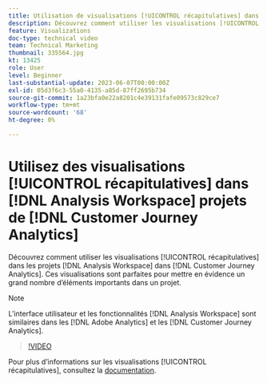 ```yaml
---
title: Utilisation de visualisations [!UICONTROL récapitulatives] dans  [!DNL Analysis Workspace]  projets
description: Découvrez comment utiliser les visualisations [!UICONTROL récapitulatives] dans les projets [!DNL Analysis Workspace]  dans  [!DNL Customer Journey Analytics].
feature: Visualizations
doc-type: technical video
team: Technical Marketing
thumbnail: 335564.jpg
kt: 13425
role: User
level: Beginner
last-substantial-update: 2023-06-07T00:00:00Z
exl-id: 05d3f6c3-55a0-4135-a85d-87ff2695b734
source-git-commit: 1a23bfa0e22a8201c4e39131fafe09573c829ce7
workflow-type: tm+mt
source-wordcount: '68'
ht-degree: 0%

---
```


# Utilisez des visualisations [!UICONTROL récapitulatives] dans [!DNL Analysis Workspace] projets de [!DNL Customer Journey Analytics]

Découvrez comment utiliser les visualisations [!UICONTROL récapitulatives] dans les projets [!DNL Analysis Workspace] dans [!DNL Customer Journey Analytics]. Ces visualisations sont parfaites pour mettre en évidence un grand nombre d’éléments importants dans un projet.

>[!NOTE]
>
>L’interface utilisateur et les fonctionnalités [!DNL Analysis Workspace] sont similaires dans les [!DNL Adobe Analytics] et les [!DNL Customer Journey Analytics].

>[!VIDEO](https://video.tv.adobe.com/v/335564/?quality=12&learn=on)

Pour plus d’informations sur les visualisations [!UICONTROL récapitulatives], consultez la [documentation](https://experienceleague.adobe.com/docs/analytics-platform/using/cja-workspace/visualizations/summary-number-change.html?lang=fr).
